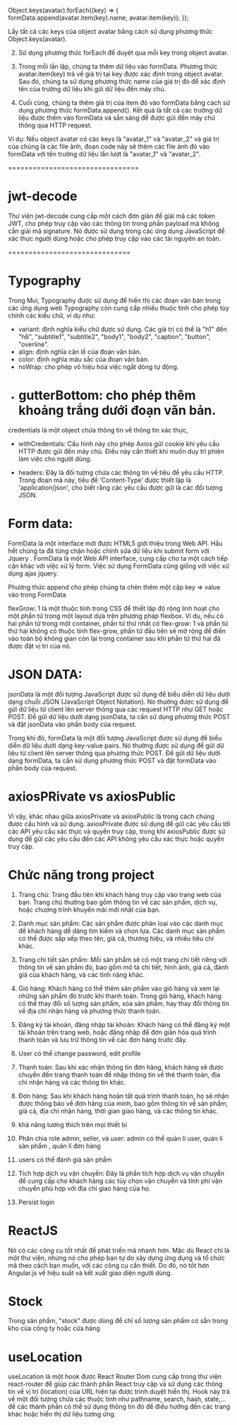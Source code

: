 Object.keys(avatar).forEach((key) => {
formData.append(avatar.item(key).name, avatar.item(key));
});

Lấy tất cả các keys của object avatar bằng cách sử dụng phương thức Object.keys(avatar).

2. Sử dụng phương thức forEach để duyệt qua mỗi key trong object avatar.

3. Trong mỗi lần lặp, chúng ta thêm dữ liệu vào formData. Phương thức avatar.item(key) trả về giá trị tại key được xác định trong object avatar. Sau đó, chúng ta sử dụng phương thức name của giá trị đó để xác định tên của trường dữ liệu khi gửi dữ liệu đến máy chủ.

4. Cuối cùng, chúng ta thêm giá trị của item đó vào formData bằng cách sử dụng phương thức formData.append(). Kết quả là tất cả các trường dữ liệu được thêm vào formData và sẵn sàng để được gửi đến máy chủ thông qua HTTP request.

Ví dụ: Nếu object avatar có các keys là "avatar_1" và "avatar_2" và giá trị của chúng là các file ảnh, đoạn code này sẽ thêm các file ảnh đó vào formData với tên trường dữ liệu lần lượt là "avatar_1" và "avatar_2".

================================

# jwt-decode

Thư viện jwt-decode cung cấp một cách đơn giản để giải mã các token JWT, cho phép truy cập vào các thông tin trong phần payload mà không cần giải mã signature. Nó được sử dụng trong các ứng dụng JavaScript để xác thực người dùng hoặc cho phép truy cập vào các tài nguyên an toàn.

==============================

# Typography

Trong Mui, Typography được sử dụng để hiển thị các đoạn văn bản trong các ứng dụng web
Typography còn cung cấp nhiều thuộc tính cho phép tùy chỉnh các kiểu chữ, ví dụ như:

- variant: định nghĩa kiểu chữ được sử dụng. Các giá trị có thể là "h1" đến "h6", "subtitle1", "subtitle2", "body1", "body2", "caption", "button", "overline".
- align: định nghĩa căn lề của đoạn văn bản.
- color: định nghĩa màu sắc của đoạn văn bản.
- noWrap: cho phép vô hiệu hóa việc ngắt dòng tự động.
- # gutterBottom: cho phép thêm khoảng trắng dưới đoạn văn bản.

credentials là một object chứa thông tin về thông tin xác thực,

- withCredentials: Cấu hình này cho phép Axios gửi cookie khi yêu cầu HTTP được gửi đến máy chủ. Điều này cần thiết khi muốn duy trì phiên làm việc cho người dùng.

- headers: Đây là đối tượng chứa các thông tin về tiêu đề yêu cầu HTTP. Trong đoạn mã này, tiêu đề 'Content-Type' được thiết lập là 'application/json', cho biết rằng các yêu cầu được gửi là các đối tượng JSON.

# Form data:

FormData là một interface mới được HTML5 giới thiệu trong Web API. Hầu hết chúng ta đã từng chặn hoặc chỉnh sửa dữ liệu khi submit form với Jquery . FormData là một Web API interface, cung cấp cho ta một cách tiếp cận khác với việc xử lý form. Việc sử dụng FormData cũng giống với việc xử dụng ajax jquery.

Phương thức append cho phép chúng ta chèn thêm một cặp key => value vào trong FormData

flexGrow: 1 là một thuộc tính trong CSS để thiết lập độ rộng linh hoạt cho một phần tử trong một layout dựa trên phương pháp flexbox. Ví dụ, nếu có hai phần tử trong một container, phần tử thứ nhất có flex-grow: 1 và phần tử thứ hai không có thuộc tính flex-grow, phần tử đầu tiên sẽ mở rộng để điền vào toàn bộ không gian còn lại trong container sau khi phần tử thứ hai đã được đặt vị trí của nó.

# JSON DATA:

jsonData là một đối tượng JavaScript được sử dụng để biểu diễn dữ liệu dưới dạng chuỗi JSON (JavaScript Object Notation). Nó thường được sử dụng để gửi dữ liệu từ client lên server thông qua các request HTTP như GET hoặc POST. Để gửi dữ liệu dưới dạng jsonData, ta cần sử dụng phương thức POST và đặt jsonData vào phần body của request.

Trong khi đó, formData là một đối tượng JavaScript được sử dụng để biểu diễn dữ liệu dưới dạng key-value pairs. Nó thường được sử dụng để gửi dữ liệu từ client lên server thông qua phương thức POST. Để gửi dữ liệu dưới dạng formData, ta cần sử dụng phương thức POST và đặt formData vào phần body của request.

# axiosPRivate vs axiosPublic

Vì vậy, khác nhau giữa axiosPrivate và axiosPublic là trong cách chúng được cấu hình và sử dụng. axiosPrivate được sử dụng để gửi các yêu cầu tới các API yêu cầu xác thực và quyền truy cập, trong khi axiosPublic được sử dụng để gửi các yêu cầu đến các API không yêu cầu xác thực hoặc quyền truy cập.

# Chức năng trong project

1. Trang chủ: Trang đầu tiên khi khách hàng truy cập vào trang web của bạn. Trang chủ thường bao gồm thông tin về các sản phẩm, dịch vụ, hoặc chương trình khuyến mãi mới nhất của bạn.

2. Danh mục sản phẩm: Các sản phẩm được phân loại vào các danh mục để khách hàng dễ dàng tìm kiếm và chọn lựa. Các danh mục sản phẩm có thể được sắp xếp theo tên, giá cả, thương hiệu, và nhiều tiêu chí khác.

3. Trang chi tiết sản phẩm: Mỗi sản phẩm sẽ có một trang chi tiết riêng với thông tin về sản phẩm đó, bao gồm mô tả chi tiết, hình ảnh, giá cả, đánh giá của khách hàng, và các tính năng khác.

4. Giỏ hàng: Khách hàng có thể thêm sản phẩm vào giỏ hàng và xem lại những sản phẩm đó trước khi thanh toán. Trong giỏ hàng, khách hàng có thể thay đổi số lượng sản phẩm, xóa sản phẩm, hay thay đổi thông tin về địa chỉ nhận hàng và phương thức thanh toán.

5. Đăng ký tài khoản, đăng nhập tài khoản: Khách hàng có thể đăng ký một tài khoản trên trang web, hoặc đăng nhập để đơn giản hóa quá trình thanh toán và lưu trữ thông tin về các đơn hàng trước đây.

6. User có thể change password, edit profile

7. Thanh toán: Sau khi xác nhận thông tin đơn hàng, khách hàng sẽ được chuyển đến trang thanh toán để nhập thông tin về thẻ thanh toán, địa chỉ nhận hàng và các thông tin khác.

8. Đơn hàng: Sau khi khách hàng hoàn tất quá trình thanh toán, họ sẽ nhận được thông báo về đơn hàng của mình, bao gồm thông tin về sản phẩm, giá cả, địa chỉ nhận hàng, thời gian giao hàng, và các thông tin khác.

9. khả năng tương thích trên mọi thiết bị
10. Phân chia role admin, seller, và user: admin có thể quản lí user, quản lí sản phẩm , quản lí đơn hàng
11. users có thể đánh giá sản phẩm
12. Tích hợp dịch vụ vận chuyển: Đây là phần tích hợp dịch vụ vận chuyển để cung cấp cho khách hàng các tùy chọn vận chuyển và tính phí vận chuyển phù hợp với địa chỉ giao hàng của họ.

13. Persist login

# ReactJS

Nó có các công cụ tốt nhất để phát triển mã nhanh hơn. Mặc dù React chỉ là một thư viện, nhưng nó cho phép bạn tự do xây dựng ứng dụng và tổ chức mã theo cách bạn muốn, với các công cụ cần thiết. Do đó, nó tốt hơn Angular.js về hiệu suất và kết xuất giao diện người dùng.

# Stock

Trong sản phẩm, "stock" được dùng để chỉ số lượng sản phẩm có sẵn trong kho của công ty hoặc cửa hàng

# useLocation

useLocation là một hook được React Router Dom cung cấp trong thư viện react-router để giúp các thành phần React truy cập và sử dụng các thông tin về vị trí (location) của URL hiện tại được trình duyệt hiển thị. Hook này trả về một đối tượng chứa các thuộc tính như pathname, search, hash, state,... để các thành phần có thể sử dụng thông tin đó để điều hướng đến các trang khác hoặc hiển thị dữ liệu tương ứng.

